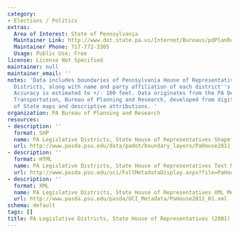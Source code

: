```yaml
---
category:
- Elections / Politics
extras:
  Area of Interest: State of Pennsylvania
  Maintainer Link: http://www.dot.state.pa.us/Internet/Bureaus/pdPlanRes.nsf/PlanningAndResearchHomePage?OpenFrameset
  Maintainer Phone: 717-772-3305
  Usage: Public Use; Free
license: License Not Specified
maintainer: null
maintainer_email: ''
notes: 'Data includes boundaries of Pennsylvania House of Representatives Legislative
  Districts, along with name and party affiliation of each district''s legislator.
  Accuracy is estimated to +/- 100 feet. Data originates from the PA Department of
  Transportation, Bureau of Planning and Research, developed from digitized PA Department
  of State maps and descriptive attributions. '
organization: PA Bureau of Planning and Research
resources:
- description: ''
  format: SHP
  name: PA Legislative Districts, State House of Representatives Shapefile
  url: http://www.pasda.psu.edu/data/padot/boundary_layers/PaHouse2011_01.zip
- description: ''
  format: HTML
  name: PA Legislative Districts, State House of Representatives Text Metadata
  url: http://www.pasda.psu.edu/uci/FullMetadataDisplay.aspx?file=PaHouse2011_01.xml
- description: ''
  format: XML
  name: PA Legislative Districts, State House of Representatives XML Metadata
  url: http://www.pasda.psu.edu/pasda/UCI_Metadata/PaHouse2011_01.xml
schema: default
tags: []
title: PA Legislative Districts, State House of Representatives (2001)
---
```

